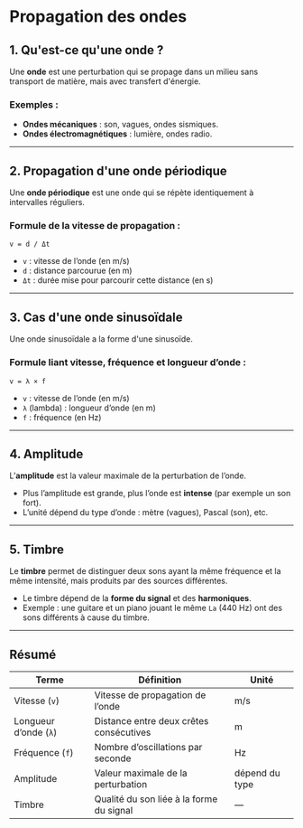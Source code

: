 
# Propagation des ondes

## 1. Qu'est-ce qu'une onde ?

Une **onde** est une perturbation qui se propage dans un milieu sans transport de matière, mais avec transfert d'énergie.

### Exemples :
- **Ondes mécaniques** : son, vagues, ondes sismiques.
- **Ondes électromagnétiques** : lumière, ondes radio.

---

## 2. Propagation d'une onde périodique

Une **onde périodique** est une onde qui se répète identiquement à intervalles réguliers.

### Formule de la vitesse de propagation :

```
v = d / Δt
```

- `v` : vitesse de l’onde (en m/s)
- `d` : distance parcourue (en m)
- `Δt` : durée mise pour parcourir cette distance (en s)

---

## 3. Cas d'une onde sinusoïdale

Une onde sinusoïdale a la forme d'une sinusoïde.

### Formule liant vitesse, fréquence et longueur d’onde :

```
v = λ × f
```

- `v` : vitesse de l’onde (en m/s)
- `λ` (lambda) : longueur d’onde (en m)
- `f` : fréquence (en Hz)

---

## 4. Amplitude

L’**amplitude** est la valeur maximale de la perturbation de l’onde.

- Plus l’amplitude est grande, plus l’onde est **intense** (par exemple un son fort).
- L’unité dépend du type d’onde : mètre (vagues), Pascal (son), etc.

---

## 5. Timbre

Le **timbre** permet de distinguer deux sons ayant la même fréquence et la même intensité, mais produits par des sources différentes.

- Le timbre dépend de la **forme du signal** et des **harmoniques**.
- Exemple : une guitare et un piano jouant le même `La` (440 Hz) ont des sons différents à cause du timbre.

---

## Résumé

| Terme            | Définition                                         | Unité          |
|------------------|----------------------------------------------------|----------------|
| Vitesse (`v`)    | Vitesse de propagation de l’onde                   | m/s            |
| Longueur d’onde (`λ`) | Distance entre deux crêtes consécutives      | m              |
| Fréquence (`f`)  | Nombre d’oscillations par seconde                  | Hz             |
| Amplitude        | Valeur maximale de la perturbation                 | dépend du type |
| Timbre           | Qualité du son liée à la forme du signal           | —              |

